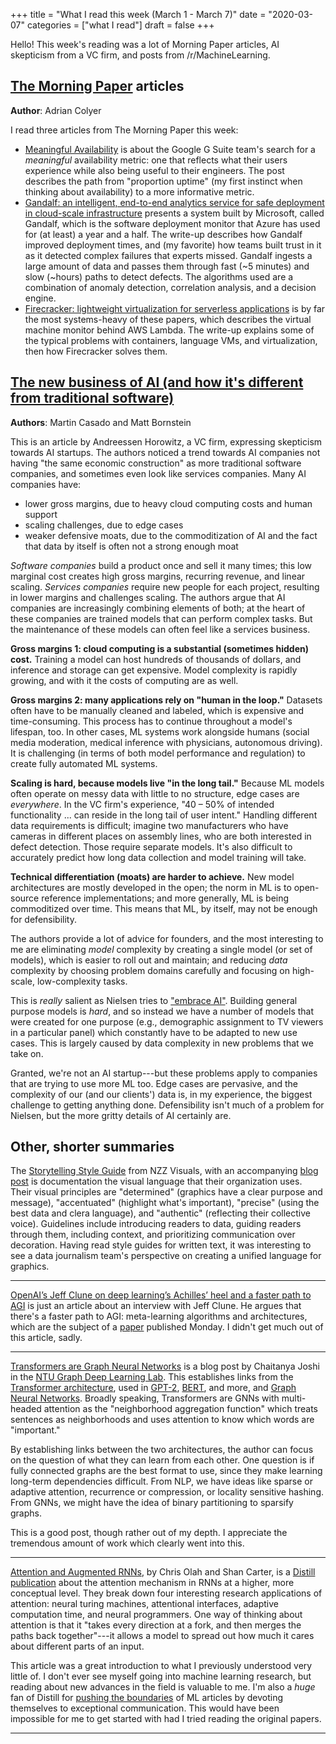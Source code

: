 +++
title = "What I read this week (March 1 - March 7)"
date = "2020-03-07"
categories = ["what I read"]
draft = false
+++

Hello! This week's reading was a lot of Morning Paper articles, AI skepticism from a VC firm, and posts from /r/MachineLearning.

<!--more-->

## [The Morning Paper](https://blog.acolyer.org/) articles
**Author**: Adrian Colyer

I read three articles from The Morning Paper this week:

 * [Meaningful Availability](https://blog.acolyer.org/2020/02/26/meaningful-availability/) is about the Google G Suite team's search for a *meaningful* availability metric: one that reflects what their users experience while also being useful to their engineers. The post describes the path from "proportion uptime" (my first instinct when thinking about availability) to a more informative metric.
 * [Gandalf: an intelligent, end-to-end analytics service for safe deployment in cloud-scale infrastructure](https://blog.acolyer.org/2020/02/28/microsoft-gandalf/) presents a system built by Microsoft, called Gandalf, which is the software deployment monitor that Azure has used for (at least) a year and a half. The write-up describes how Gandalf improved deployment times, and (my favorite) how teams built trust in it as it detected complex failures that experts missed. Gandalf ingests a large amount of data and passes them through fast (~5 minutes) and slow (~hours) paths to detect defects. The algorithms used are a combination of anomaly detection, correlation analysis, and a decision engine.
 * [Firecracker: lightweight virtualization for serverless applications](https://blog.acolyer.org/2020/03/02/firecracker/) is by far the most systems-heavy of these papers, which describes the virtual machine monitor behind AWS Lambda. The write-up explains some of the typical problems with containers, language VMs, and virtualization, then how Firecracker solves them.


## [The new business of AI (and how it's different from traditional software)](https://a16z.com/2020/02/16/the-new-business-of-ai-and-how-its-different-from-traditional-software/)
**Authors**: Martin Casado and Matt Bornstein

This is an article by Andreessen Horowitz, a VC firm, expressing skepticism towards AI startups. The authors noticed a trend towards AI companies not having "the same economic construction" as more traditional software companies, and sometimes even look like services companies. Many AI companies have:

 * lower gross margins, due to heavy cloud computing costs and human support
 * scaling challenges, due to edge cases
 * weaker defensive moats, due to the commoditization of AI and the fact that data by itself is often not a strong enough moat

*Software companies* build a product once and sell it many times; this low marginal cost creates high gross margins, recurring revenue, and linear scaling. *Services companies* require new people for each project, resulting in lower margins and challenges scaling. The authors argue that AI companies are increasingly combining elements of both; at the heart of these companies are trained models that can perform complex tasks. But the maintenance of these models can often feel like a services business.

**Gross margins 1: cloud computing is a substantial (sometimes hidden) cost.** Training a model can host hundreds of thousands of dollars, and inference and storage can get expensive. Model complexity is rapidly growing, and with it the costs of computing are as well.

**Gross margins 2: many applications rely on "human in the loop."** Datasets often have to be manually cleaned and labeled, which is expensive and time-consuming. This process has to continue throughout a model's lifespan, too. In other cases, ML systems work alongside humans (social media moderation, medical inference with physicians, autonomous driving). It is challenging (in terms of both model performance and regulation) to create fully automated ML systems.

**Scaling is hard, because models live "in the long tail."** Because ML models often operate on messy data with little to no structure, edge cases are *everywhere*. In the VC firm's experience, "40 – 50% of intended functionality ... can reside in the long tail of user intent." Handling different data requirements is difficult; imagine two manufacturers who have cameras in different places on assembly lines, who are both interested in defect detection. Those require separate models. It's also difficult to accurately predict how long data collection and model training will take.

**Technical differentiation (moats) are harder to achieve.** New model architectures are mostly developed in the open; the norm in ML is to open-source reference implementations; and more generally, ML is being commoditized over time. This means that ML, by itself, may not be enough for defensibility.

The authors provide a lot of advice for founders, and the most interesting to me are eliminating *model* complexity by creating a single model (or set of models), which is easier to roll out and maintain; and reducing *data* complexity by choosing problem domains carefully and focusing on high-scale, low-complexity tasks.

This is *really* salient as Nielsen tries to ["embrace AI"](https://www.computing.co.uk/analysis/3065146/how-nielsen-is-evolving-into-an-ai-first-business). Building general purpose models is *hard*, and so instead we have a number of models that were created for one purpose (e.g., demographic assignment to TV viewers in a particular panel) which constantly have to be adapted to new use cases. This is largely caused by data complexity in new problems that we take on.

Granted, we're not an AI startup---but these problems apply to companies that are trying to use more ML too. Edge cases are pervasive, and the complexity of our (and our clients') data is, in my experience, the biggest challenge to getting anything done. Defensibility isn't much of a problem for Nielsen, but the more gritty details of AI certainly are.


## Other, shorter summaries

The [Storytelling Style Guide](https://nzzdev.github.io/Storytelling-Styleguide/#/) from NZZ Visuals, with an accompanying [blog post](https://medium.com/nzz-open/how-we-went-from-individual-styles-to-a-consistent-look-and-feel-in-the-nzz-graphics-team-89fd560d6632) is documentation the visual language that their organization uses. Their visual principles are "determined" (graphics have a clear purpose and message), "accentuated" (highlight what's important), "precise" (using the best data and clera language), and "authentic" (reflecting their collective voice). Guidelines include introducing readers to data, guiding readers through them, including context, and prioritizing communication over decoration. Having read style guides for written text, it was interesting to see a data journalism team's perspective on creating a unified language for graphics. 

---

[OpenAI’s Jeff Clune on deep learning’s Achilles’ heel and a faster path to AGI](https://venturebeat.com/2020/02/25/openais-jeff-clune-on-deep-learnings-achilles-heel-and-a-faster-path-to-agi/) is just an article about an interview with Jeff Clune. He argues that there's a faster path to AGI: meta-learning algorithms and architectures, which are the subject of a [paper](https://arxiv.org/abs/2002.09571) published Monday. I didn't get much out of this article, sadly.

---

[Transformers are Graph Neural Networks](https://graphdeeplearning.github.io/post/transformers-are-gnns/) is a blog post by Chaitanya Joshi in the [NTU Graph Deep Learning Lab](https://graphdeeplearning.github.io/). This establishes links from the [Transformer architecture](https://arxiv.org/abs/1706.03762), used in [GPT-2](https://openai.com/blog/better-language-models/), [BERT](https://www.blog.google/products/search/search-language-understanding-bert/), and more, and [Graph Neural Networks](https://graphdeeplearning.github.io/project/spatial-convnets/). Broadly speaking, Transformers are GNNs with multi-headed attention as the "neighborhood aggregation function" which treats sentences as neighborhoods and uses attention to know which words are "important." 

By establishing links between the two architectures, the author can focus on the question of what they can learn from each other. One question is if fully connected graphs are the best format to use, since they make learning long-term dependencies difficult. From NLP, we have ideas like sparse or adaptive attention, recurrence or compression, or locality sensitive hashing. From GNNs, we might have the idea of binary partitioning to sparsify graphs.

This is a good post, though rather out of my depth. I appreciate the tremendous amount of work which clearly went into this.

---

[Attention and Augmented RNNs](https://distill.pub/2016/augmented-rnns/), by Chris Olah and Shan Carter, is a [Distill publication](https://distill.pub/) about the attention mechanism in RNNs at a higher, more conceptual level. They break down four interesting research applications of attention: neural turing machines, attentional interfaces, adaptive computation time, and neural programmers. One way of thinking about attention is that it "takes every direction at a fork, and then merges the paths back together"---it allows a model to spread out how much it cares about different parts of an input. 

This article was a great introduction to what I previously understood very little of. I don't ever see myself going into machine learning research, but reading about new advances in the field is valuable to me. I'm also a *huge* fan of Distill for [pushing the boundaries](https://distill.pub/about/) of ML articles by devoting themselves to exceptional communication. This would have been impossible for me to get started with had I tried reading the original papers.

---

